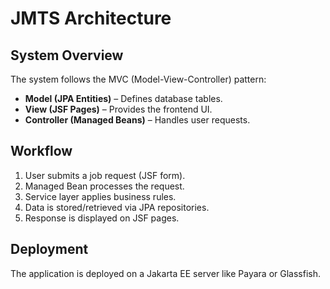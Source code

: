 
# JMTS Architecture

## System Overview
The system follows the MVC (Model-View-Controller) pattern:
- **Model (JPA Entities)** – Defines database tables.
- **View (JSF Pages)** – Provides the frontend UI.
- **Controller (Managed Beans)** – Handles user requests.

## Workflow
1. User submits a job request (JSF form).
2. Managed Bean processes the request.
3. Service layer applies business rules.
4. Data is stored/retrieved via JPA repositories.
5. Response is displayed on JSF pages.

## Deployment
The application is deployed on a Jakarta EE server like Payara or Glassfish.

